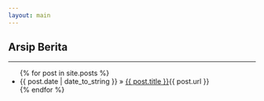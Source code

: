 ```yaml
---
layout: main
---
```


## Arsip Berita
---
<ul>
{% for post in site.posts %}
<li><span>{{ post.date | date_to_string }}</span> &raquo; <a href="ciptamedia.github.io{{ post.url }}">{{ post.title }}</a>{{ post.url }}</li>
{% endfor %}
</ul>
